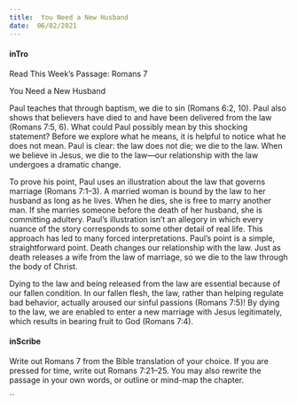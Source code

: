 ```yaml
---
title:  You Need a New Husband
date:  06/02/2021
---
```


#### inTro

Read This Week’s Passage: Romans 7

You Need a New Husband

Paul teaches that through baptism, we die to sin (Romans 6:2, 10). Paul also shows that believers have died to and have been delivered from the law (Romans 7:5, 6). What could Paul possibly mean by this shocking statement? Before we explore what he means, it is helpful to notice what he does not mean. Paul is clear: the law does not die; we die to the law. When we believe in Jesus, we die to the law—our relationship with the law undergoes a dramatic change.

To prove his point, Paul uses an illustration about the law that governs marriage (Romans 7:1–3). A married woman is bound by the law to her husband as long as he lives. When he dies, she is free to marry another man. If she marries someone before the death of her husband, she is committing adultery. Paul’s illustration isn’t an allegory in which every nuance of the story corresponds to some other detail of real life. This approach has led to many forced interpretations. Paul’s point is a simple, straightforward point. Death changes our relationship with the law. Just as death releases a wife from the law of marriage, so we die to the law through the body of Christ.

Dying to the law and being released from the law are essential because of our fallen condition. In our fallen flesh, the law, rather than helping regulate bad behavior, actually aroused our sinful passions (Romans 7:5)! By dying to the law, we are enabled to enter a new marriage with Jesus legitimately, which results in bearing fruit to God (Romans 7:4).

#### inScribe

Write out Romans 7 from the Bible translation of your choice. If you are pressed for time, write out Romans 7:21–25. You may also rewrite the passage in your own words, or outline or mind-map the chapter.

``